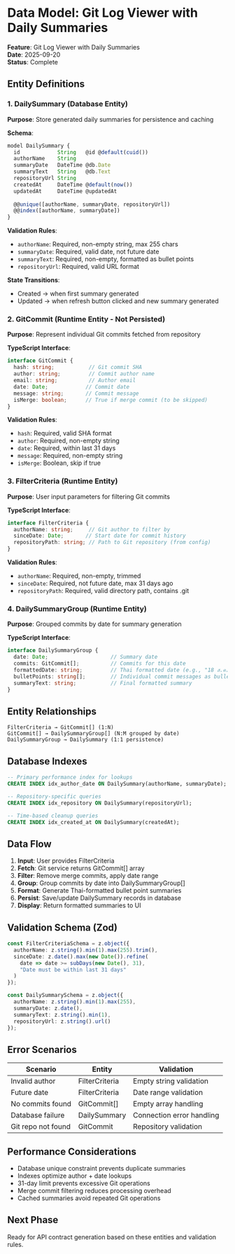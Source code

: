 # Data Model: Git Log Viewer with Daily Summaries

**Feature**: Git Log Viewer with Daily Summaries  
**Date**: 2025-09-20  
**Status**: Complete

## Entity Definitions

### 1. DailySummary (Database Entity)

**Purpose**: Store generated daily summaries for persistence and caching

**Schema**:
```typescript
model DailySummary {
  id            String   @id @default(cuid())
  authorName    String   
  summaryDate   DateTime @db.Date
  summaryText   String   @db.Text
  repositoryUrl String
  createdAt     DateTime @default(now())
  updatedAt     DateTime @updatedAt
  
  @@unique([authorName, summaryDate, repositoryUrl])
  @@index([authorName, summaryDate])
}
```

**Validation Rules**:
- `authorName`: Required, non-empty string, max 255 chars
- `summaryDate`: Required, valid date, not future date
- `summaryText`: Required, non-empty, formatted as bullet points
- `repositoryUrl`: Required, valid URL format

**State Transitions**:
- Created → when first summary generated
- Updated → when refresh button clicked and new summary generated

### 2. GitCommit (Runtime Entity - Not Persisted)

**Purpose**: Represent individual Git commits fetched from repository

**TypeScript Interface**:
```typescript
interface GitCommit {
  hash: string;           // Git commit SHA
  author: string;         // Commit author name
  email: string;          // Author email
  date: Date;            // Commit date
  message: string;       // Commit message
  isMerge: boolean;      // True if merge commit (to be skipped)
}
```

**Validation Rules**:
- `hash`: Required, valid SHA format
- `author`: Required, non-empty string
- `date`: Required, within last 31 days
- `message`: Required, non-empty string
- `isMerge`: Boolean, skip if true

### 3. FilterCriteria (Runtime Entity)

**Purpose**: User input parameters for filtering Git commits

**TypeScript Interface**:
```typescript
interface FilterCriteria {
  authorName: string;     // Git author to filter by
  sinceDate: Date;       // Start date for commit history
  repositoryPath: string; // Path to Git repository (from config)
}
```

**Validation Rules**:
- `authorName`: Required, non-empty, trimmed
- `sinceDate`: Required, not future date, max 31 days ago
- `repositoryPath`: Required, valid directory path, contains .git

### 4. DailySummaryGroup (Runtime Entity)

**Purpose**: Grouped commits by date for summary generation

**TypeScript Interface**:
```typescript
interface DailySummaryGroup {
  date: Date;                    // Summary date
  commits: GitCommit[];          // Commits for this date
  formattedDate: string;         // Thai formatted date (e.g., "18 ส.ค. 2568")
  bulletPoints: string[];        // Individual commit messages as bullets
  summaryText: string;           // Final formatted summary
}
```

## Entity Relationships

```
FilterCriteria → GitCommit[] (1:N)
GitCommit[] → DailySummaryGroup[] (N:M grouped by date)
DailySummaryGroup → DailySummary (1:1 persistence)
```

## Database Indexes

```sql
-- Primary performance index for lookups
CREATE INDEX idx_author_date ON DailySummary(authorName, summaryDate);

-- Repository-specific queries
CREATE INDEX idx_repository ON DailySummary(repositoryUrl);

-- Time-based cleanup queries
CREATE INDEX idx_created_at ON DailySummary(createdAt);
```

## Data Flow

1. **Input**: User provides FilterCriteria
2. **Fetch**: Git service returns GitCommit[] array
3. **Filter**: Remove merge commits, apply date range
4. **Group**: Group commits by date into DailySummaryGroup[]
5. **Format**: Generate Thai-formatted bullet point summaries
6. **Persist**: Save/update DailySummary records in database
7. **Display**: Return formatted summaries to UI

## Validation Schema (Zod)

```typescript
const FilterCriteriaSchema = z.object({
  authorName: z.string().min(1).max(255).trim(),
  sinceDate: z.date().max(new Date()).refine(
    date => date >= subDays(new Date(), 31),
    "Date must be within last 31 days"
  )
});

const DailySummarySchema = z.object({
  authorName: z.string().min(1).max(255),
  summaryDate: z.date(),
  summaryText: z.string().min(1),
  repositoryUrl: z.string().url()
});
```

## Error Scenarios

| Scenario | Entity | Validation |
|----------|--------|------------|
| Invalid author | FilterCriteria | Empty string validation |
| Future date | FilterCriteria | Date range validation |
| No commits found | GitCommit[] | Empty array handling |
| Database failure | DailySummary | Connection error handling |
| Git repo not found | GitCommit | Repository validation |

## Performance Considerations

- Database unique constraint prevents duplicate summaries
- Indexes optimize author + date lookups
- 31-day limit prevents excessive Git operations
- Merge commit filtering reduces processing overhead
- Cached summaries avoid repeated Git operations

## Next Phase

Ready for API contract generation based on these entities and validation rules.
